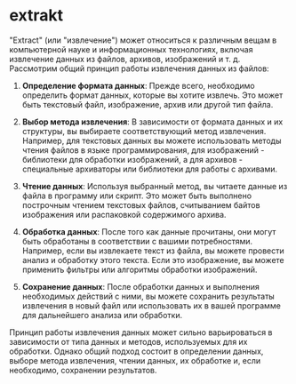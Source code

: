 # extrakt
"Extract" (или "извлечение") может относиться к различным вещам в компьютерной науке и информационных технологиях, включая извлечение данных из файлов, архивов, изображений и т. д. Рассмотрим общий принцип работы извлечения данных из файлов:

1. **Определение формата данных**: Прежде всего, необходимо определить формат данных, которые вы хотите извлечь. Это может быть текстовый файл, изображение, архив или другой тип файла.

2. **Выбор метода извлечения**: В зависимости от формата данных и их структуры, вы выбираете соответствующий метод извлечения. Например, для текстовых данных вы можете использовать методы чтения файлов в языке программирования, для изображений - библиотеки для обработки изображений, а для архивов - специальные архиваторы или библиотеки для работы с архивами.

3. **Чтение данных**: Используя выбранный метод, вы читаете данные из файла в программу или скрипт. Это может быть выполнено построчным чтением текстовых файлов, считыванием байтов изображения или распаковкой содержимого архива.

4. **Обработка данных**: После того как данные прочитаны, они могут быть обработаны в соответствии с вашими потребностями. Например, если вы извлекаете текст из файла, вы можете провести анализ и обработку этого текста. Если это изображение, вы можете применить фильтры или алгоритмы обработки изображений.

5. **Сохранение данных**: После обработки данных и выполнения необходимых действий с ними, вы можете сохранить результаты извлечения в новый файл или использовать их в вашей программе для дальнейшего анализа или обработки.

Принцип работы извлечения данных может сильно варьироваться в зависимости от типа данных и методов, используемых для их обработки. Однако общий подход состоит в определении данных, выборе метода извлечения, чтении данных, их обработке и, если необходимо, сохранении результатов.
